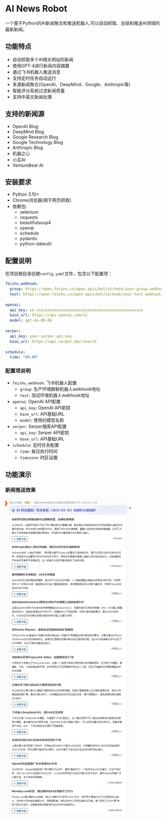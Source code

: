 # AI News Robot

一个基于Python的AI新闻聚合和推送机器人,可以自动抓取、总结和推送AI领域的最新新闻。

## 功能特点

- 自动抓取多个AI相关网站的新闻
- 使用GPT-4进行新闻内容摘要
- 通过飞书机器人推送消息
- 支持定时任务自动运行
- 多源新闻聚合(OpenAI、DeepMind、Google、Anthropic等)
- 智能评分系统过滤新闻质量
- 支持中英文新闻处理

## 支持的新闻源

- OpenAI Blog
- DeepMind Blog 
- Google Research Blog
- Google Technology Blog
- Anthropic Blog
- 机器之心
- 小互AI
- VentureBeat AI

## 安装要求

- Python 3.10+
- Chrome浏览器(用于网页抓取)
- 依赖包:
  - selenium
  - requests
  - beautifulsoup4
  - openai
  - schedule
  - pydantic
  - python-dateutil

## 配置说明

在项目根目录创建`config.yaml`文件，包含以下配置项：

```yaml
feishu_webhook:
  group: https://open.feishu.cn/open-apis/bot/v2/hook/your-group-webhook
  test: https://open.feishu.cn/open-apis/bot/v2/hook/your-test-webhook

openai:
  api_key: sk-xxxxxxxxxxxxxxxxxxxxxxxxxxxxxxxxxxxxxxxxxxxxxxxx
  base_url: https://api.openai.com/v1
  model: gpt-4o-08-06

serper:
  api_key: your-serper-api-key
  base_url: https://api.serper.dev/search

schedule:
  time: "08:00"
```

### 配置项说明

- `feishu_webhook`: 飞书机器人配置
  - `group`: 生产环境群聊机器人webhook地址
  - `test`: 测试环境机器人webhook地址
- `openai`: OpenAI API配置
  - `api_key`: OpenAI API密钥
  - `base_url`: API基础URL
  - `model`: 使用的模型名称
- `serper`: Serper搜索API配置
  - `api_key`: Serper API密钥
  - `base_url`: API基础URL
- `schedule`: 定时任务配置
  - `time`: 每日执行时间
  - `timezone`: 时区设置


## 功能演示

### 新闻推送效果
![飞书推送效果](assets/example.jpg)


